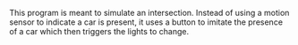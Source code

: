 This program is meant to simulate an intersection.  Instead of using a motion sensor to indicate a car is present, it uses a button to imitate the presence of a car which then triggers the lights to change.
